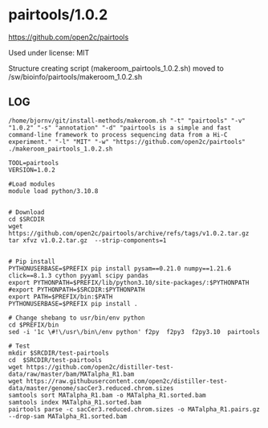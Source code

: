 pairtools/1.0.2
========================

<https://github.com/open2c/pairtools>

Used under license:
MIT


Structure creating script (makeroom_pairtools_1.0.2.sh) moved to /sw/bioinfo/pairtools/makeroom_1.0.2.sh

LOG
---

    /home/bjornv/git/install-methods/makeroom.sh "-t" "pairtools" "-v" "1.0.2" "-s" "annotation" "-d" "pairtools is a simple and fast command-line framework to process sequencing data from a Hi-C experiment." "-l" "MIT" "-w" "https://github.com/open2c/pairtools"
    ./makeroom_pairtools_1.0.2.sh

    TOOL=pairtools
    VERSION=1.0.2

    #Load modules
    module load python/3.10.8


    # Download
    cd $SRCDIR
    wget https://github.com/open2c/pairtools/archive/refs/tags/v1.0.2.tar.gz
    tar xfvz v1.0.2.tar.gz  --strip-components=1


    # Pip install
    PYTHONUSERBASE=$PREFIX pip install pysam==0.21.0 numpy==1.21.6 click==8.1.3 cython pyyaml scipy pandas
    export PYTHONPATH=$PREFIX/lib/python3.10/site-packages/:$PYTHONPATH
    #export PYTHONPATH=$SRCDIR:$PYTHONPATH
    export PATH=$PREFIX/bin:$PATH
    PYTHONUSERBASE=$PREFIX pip install .

    # Change shebang to usr/bin/env python
    cd $PREFIX/bin
    sed -i '1c \#!\/usr\/bin\/env python' f2py  f2py3  f2py3.10  pairtools

    # Test
    mkdir $SRCDIR/test-pairtools 
    cd  $SRCDIR/test-pairtools
    wget https://github.com/open2c/distiller-test-data/raw/master/bam/MATalpha_R1.bam
    wget https://raw.githubusercontent.com/open2c/distiller-test-data/master/genome/sacCer3.reduced.chrom.sizes
    samtools sort MATalpha_R1.bam -o MATalpha_R1.sorted.bam
    samtools index MATalpha_R1.sorted.bam
    pairtools parse -c sacCer3.reduced.chrom.sizes -o MATalpha_R1.pairs.gz --drop-sam MATalpha_R1.sorted.bam



